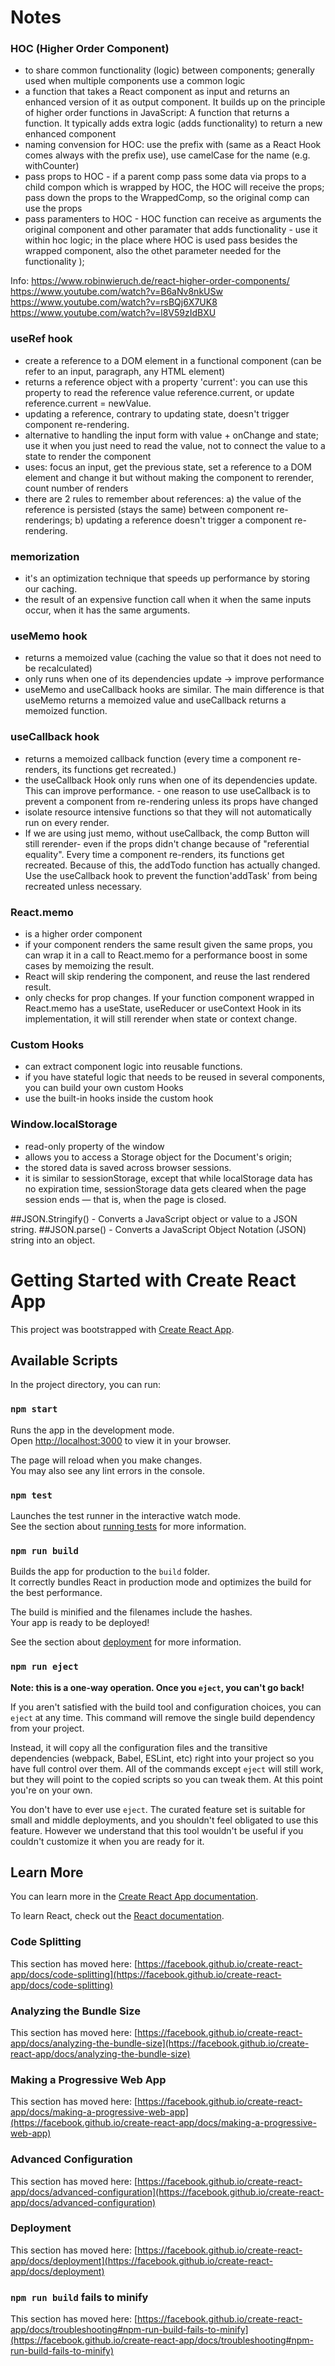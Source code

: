 # Notes

### HOC (Higher Order Component)

- to share common functionality (logic) between components; generally used when multiple components use a common logic
- a function that takes a React component as input and returns an enhanced version of it as output component. It builds up on the principle of higher order functions in JavaScript: A function that returns a function. It typically adds extra logic (adds functionality) to return a new enhanced component
- naming convension for HOC: use the prefix with (same as a React Hook comes always with the prefix use), use camelCase for the name (e.g. withCounter)
- pass props to HOC - if a parent comp pass some data via props to a child compon which is wrapped by HOC, the HOC will receive the props; pass down the props to the WrappedComp, so the original comp can use the props
- pass paramenters to HOC - HOC function can receive as arguments the original component and other paramater that adds functionality - use it within hoc logic; in the place where HOC is used pass besides the wrapped component, also the othet parameter needed for the functionality
  );

Info:
https://www.robinwieruch.de/react-higher-order-components/
https://www.youtube.com/watch?v=B6aNv8nkUSw
https://www.youtube.com/watch?v=rsBQj6X7UK8
https://www.youtube.com/watch?v=l8V59zIdBXU

### useRef hook

- create a reference to a DOM element in a functional component (can be refer to an input, paragraph, any HTML element)
- returns a reference object with a property 'current': you can use this property to read the reference value reference.current, or update reference.current = newValue.
- updating a reference, contrary to updating state, doesn't trigger component re-rendering.
- alternative to handling the input form with value + onChange and state; use it when you just need to read the value, not to connect the value to a state to render the component
- uses: focus an input, get the previous state, set a reference to a DOM element and change it but without making the component to rerender, count number of renders
- there are 2 rules to remember about references:
  a) the value of the reference is persisted (stays the same) between component re-renderings;
  b) updating a reference doesn't trigger a component re-rendering.

### memorization

- it's an optimization technique that speeds up performance by storing our caching.
- the result of an expensive function call when it when the same inputs occur, when it has the same arguments.

### useMemo hook

- returns a memoized value (caching the value so that it does not need to be recalculated)
- only runs when one of its dependencies update -> improve performance
- useMemo and useCallback hooks are similar. The main difference is that useMemo returns a memoized value and useCallback returns a memoized function.

### useCallback hook

- returns a memoized callback function (every time a component re-renders, its functions get recreated.)
- the useCallback Hook only runs when one of its dependencies update. This can improve performance. - one reason to use useCallback is to prevent a component from re-rendering unless its props have changed
- isolate resource intensive functions so that they will not automatically run on every render.
- If we are using just memo, without useCallback, the comp Button will still rerender- even if the props didn't change because of "referential equality".
  Every time a component re-renders, its functions get recreated. Because of this, the addTodo function has actually changed. Use the useCallback hook to prevent the function'addTask' from being recreated unless necessary.

### React.memo

- is a higher order component
- if your component renders the same result given the same props, you can wrap it in a call to React.memo for a performance boost in some cases by memoizing the result.
- React will skip rendering the component, and reuse the last rendered result.
- only checks for prop changes. If your function component wrapped in React.memo has a useState, useReducer or useContext Hook in its implementation, it will still rerender when state or context change.

### Custom Hooks

- can extract component logic into reusable functions.
- if you have stateful logic that needs to be reused in several components, you can build your own custom Hooks
- use the built-in hooks inside the custom hook

### Window.localStorage

- read-only property of the window
- allows you to access a Storage object for the Document's origin;
- the stored data is saved across browser sessions.
- it is similar to sessionStorage, except that while localStorage data has no expiration time, sessionStorage data gets cleared when the page session ends — that is, when the page is closed.

##JSON.Stringify() - Converts a JavaScript object or value to a JSON string.
##JSON.parse() - Converts a JavaScript Object Notation (JSON) string into an object.

# Getting Started with Create React App

This project was bootstrapped with [Create React App](https://github.com/facebook/create-react-app).

## Available Scripts

In the project directory, you can run:

### `npm start`

Runs the app in the development mode.\
Open [http://localhost:3000](http://localhost:3000) to view it in your browser.

The page will reload when you make changes.\
You may also see any lint errors in the console.

### `npm test`

Launches the test runner in the interactive watch mode.\
See the section about [running tests](https://facebook.github.io/create-react-app/docs/running-tests) for more information.

### `npm run build`

Builds the app for production to the `build` folder.\
It correctly bundles React in production mode and optimizes the build for the best performance.

The build is minified and the filenames include the hashes.\
Your app is ready to be deployed!

See the section about [deployment](https://facebook.github.io/create-react-app/docs/deployment) for more information.

### `npm run eject`

**Note: this is a one-way operation. Once you `eject`, you can't go back!**

If you aren't satisfied with the build tool and configuration choices, you can `eject` at any time. This command will remove the single build dependency from your project.

Instead, it will copy all the configuration files and the transitive dependencies (webpack, Babel, ESLint, etc) right into your project so you have full control over them. All of the commands except `eject` will still work, but they will point to the copied scripts so you can tweak them. At this point you're on your own.

You don't have to ever use `eject`. The curated feature set is suitable for small and middle deployments, and you shouldn't feel obligated to use this feature. However we understand that this tool wouldn't be useful if you couldn't customize it when you are ready for it.

## Learn More

You can learn more in the [Create React App documentation](https://facebook.github.io/create-react-app/docs/getting-started).

To learn React, check out the [React documentation](https://reactjs.org/).

### Code Splitting

This section has moved here: [https://facebook.github.io/create-react-app/docs/code-splitting](https://facebook.github.io/create-react-app/docs/code-splitting)

### Analyzing the Bundle Size

This section has moved here: [https://facebook.github.io/create-react-app/docs/analyzing-the-bundle-size](https://facebook.github.io/create-react-app/docs/analyzing-the-bundle-size)

### Making a Progressive Web App

This section has moved here: [https://facebook.github.io/create-react-app/docs/making-a-progressive-web-app](https://facebook.github.io/create-react-app/docs/making-a-progressive-web-app)

### Advanced Configuration

This section has moved here: [https://facebook.github.io/create-react-app/docs/advanced-configuration](https://facebook.github.io/create-react-app/docs/advanced-configuration)

### Deployment

This section has moved here: [https://facebook.github.io/create-react-app/docs/deployment](https://facebook.github.io/create-react-app/docs/deployment)

### `npm run build` fails to minify

This section has moved here: [https://facebook.github.io/create-react-app/docs/troubleshooting#npm-run-build-fails-to-minify](https://facebook.github.io/create-react-app/docs/troubleshooting#npm-run-build-fails-to-minify)
